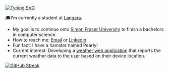 [![Typing SVG](https://readme-typing-svg.herokuapp.com?color=1145F7&center=true&vCenter=true&lines=Hi+there%2C+I'm+Grant!+%F0%9F%91%8B)](https://git.io/typing-svg)

🎓I'm currently a student at [Langara](https://langara.ca/).

<!-- 🦁My website: [Thaomar](https://thaomar.com/) -->

-  My goal is to continue onto [Simon Fraser University](https://www.sfu.ca/) to finish a bachelors in computer science.
-  How to reach me: <a href="mailto:grantley.kuo@gmail.com">Email</a> or [Linkedin](https://www.linkedin.com/in/grantley-kuo-4504a6125/)
-  Fun fact: I have a hamster named Pearly!
-  Current interest: Developing a [weather web application](https://github.com/Grendlee/Weather-Web-Application) that reports the current weather data to the user based on their device location.
<!-- -  Certs:  -->
<!-- -  Accomplishments:  -->

[![GitHub Streak](https://streak-stats.demolab.com/?user=Grendlee)](https://git.io/streak-stats)
